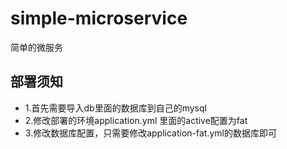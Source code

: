 # simple-microservice
简单的微服务

## 部署须知 ##
  * 1.首先需要导入db里面的数据库到自己的mysql
  * 2.修改部署的环境application.yml 里面的active配置为fat
  * 3.修改数据库配置，只需要修改application-fat.yml的数据库即可